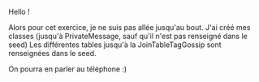 Hello !

Alors pour cet exercice, je ne suis pas allée jusqu'au bout.
J'ai créé mes classes (jusqu'à PrivateMessage, sauf qu'il n'est pas renseigné dans le seed)
Les différentes tables jusqu'à la JoinTableTagGossip sont renseignées dans le seed.

On pourra en parler au téléphone :)
